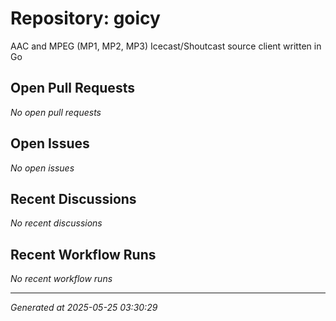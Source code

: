 # Repository: goicy

AAC and MPEG (MP1, MP2, MP3) Icecast/Shoutcast source client written in Go

## Open Pull Requests


*No open pull requests*


## Open Issues


*No open issues*


## Recent Discussions


*No recent discussions*


## Recent Workflow Runs


*No recent workflow runs*


---
*Generated at 2025-05-25 03:30:29*
